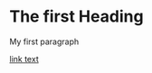 <!DOCTYPE html>
<html lang="en-us">
<html>
<head>
</head>
<h1>The first Heading</h1>
<p>My first paragraph</p>
<a href="https://scratch.mit.edu/projects/270680561/">link text</a>
<html>
    
